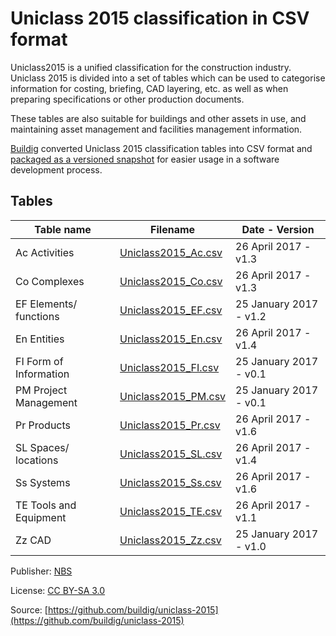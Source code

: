 # Uniclass 2015 classification in CSV format

Uniclass2015 is a unified classification for the construction industry. Uniclass 2015 is divided into a set of tables which can be used to categorise information for costing, briefing, CAD layering, etc. as well as when preparing specifications or other production documents.

These tables are also suitable for buildings and other assets in use, and maintaining asset management and facilities management information.

[Buildig](http://buildig.com/) converted Uniclass 2015 classification tables into CSV format and [packaged as a versioned snapshot](https://github.com/buildig/uniclass-2015/releases) for easier usage in a software development process.

## Tables

Table name | Filename | Date - Version
--- | --- | ---
Ac Activities | [Uniclass2015_Ac.csv](Uniclass2015_Ac.csv) | 26 April 2017 - v1.3
Co Complexes | [Uniclass2015_Co.csv](Uniclass2015_Co.csv) | 26 April 2017 - v1.3
EF Elements/ functions | [Uniclass2015_EF.csv](Uniclass2015_EF.csv) | 25 January 2017 - v1.2
En Entities | [Uniclass2015_En.csv](Uniclass2015_En.csv) | 26 April 2017 - v1.4
FI Form of Information | [Uniclass2015_FI.csv](Uniclass2015_FI.csv) | 25 January 2017 - v0.1
PM Project Management | [Uniclass2015_PM.csv](Uniclass2015_PM.csv) | 25 January 2017 - v0.1
Pr Products | [Uniclass2015_Pr.csv](Uniclass2015_Pr.csv) | 26 April 2017 - v1.6
SL Spaces/ locations | [Uniclass2015_SL.csv](Uniclass2015_SL.csv) | 26 April 2017 - v1.4
Ss Systems | [Uniclass2015_Ss.csv](Uniclass2015_Ss.csv) | 26 April 2017 - v1.6
TE Tools and Equipment | [Uniclass2015_TE.csv](Uniclass2015_TE.csv) | 26 April 2017 - v1.1
Zz CAD | [Uniclass2015_Zz.csv](Uniclass2015_Zz.csv) | 25 January 2017 - v1.0

Publisher: [NBS](https://toolkit.thenbs.com/articles/classification)

License: [CC BY-SA 3.0](https://creativecommons.org/licenses/by-sa/3.0/)

Source: [https://github.com/buildig/uniclass-2015](https://github.com/buildig/uniclass-2015)
